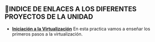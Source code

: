 ##  🔢INDICE DE ENLACES A LOS DIFERENTES PROYECTOS DE LA UNIDAD 

* [**Iniciación a la Virtualización**](https://github.com/AdriCarrasco22/Porfolio_Adrian_Carrasco_DAW/blob/main/UD1_GitHub_Y_MarkDown/Ejercicios/EjercicioGitHubYMarkDown/GitHub_Y_MarkDown.md)
  En esta practica vamos a enseñar los primeros pasos a la virtualización.
